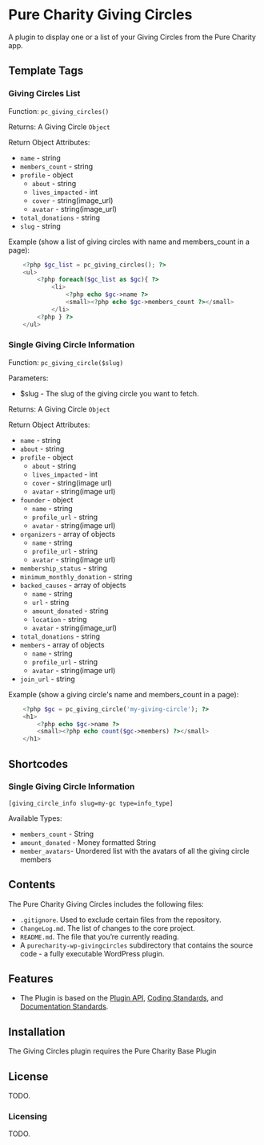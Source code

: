 # Pure Charity Giving Circles

A plugin to display one or a list of your Giving Circles from the Pure Charity app.

## Template Tags

### Giving Circles List

Function: 
`pc_giving_circles()`

Returns:
A Giving Circle `Object`

Return Object Attributes:
* `name` - string
* `members_count` - string
* `profile` - object
	* `about` - string
	* `lives_impacted` - int
	* `cover` - string(image_url)
	* `avatar` - string(image_url)
* `total_donations` - string
* `slug` - string

Example (show a list of giving circles with name and members_count in a page):

```php
	<?php $gc_list = pc_giving_circles(); ?>
	<ul>
		<?php foreach($gc_list as $gc){ ?>
			<li>	
				<?php echo $gc->name ?>
				<small><?php echo $gc->members_count ?></small>
			</li>
		<?php } ?>
	</ul>
```

### Single Giving Circle Information

Function: 
`pc_giving_circle($slug)`

Parameters:
* $slug - The slug of the giving circle you want to fetch.

Returns:
A Giving Circle `Object`

Return Object Attributes:
* `name` - string
* `about` - string
* `profile` - object
	* `about` - string
	* `lives_impacted` - int
	* `cover` - string(image url)
	* `avatar` - string(image url)
* `founder` - object
	* `name` - string
	* `profile_url` - string
	* `avatar` - string(image url)
* `organizers` - array of objects
	* `name` - string
	* `profile_url` - string
	* `avatar` - string(image url)
* `membership_status` - string
* `minimum_monthly_donation` - string
* `backed_causes` - array of objects
	* `name` - string
	* `url` - string
	* `amount_donated` - string
	* `location` - string
	* `avatar` - string(image_url)
* `total_donations` - string
* `members` - array of objects
	* `name` - string
	* `profile_url` - string
	* `avatar` - string(image url)
* `join_url` - string

Example (show a giving circle's name and members_count in a page):

```php
	<?php $gc = pc_giving_circle('my-giving-circle'); ?>
	<h1>	
		<?php echo $gc->name ?>
		<small><?php echo count($gc->members) ?></small>
	</h1>
```

## Shortcodes

### Single Giving Circle Information

`[giving_circle_info slug=my-gc type=info_type]`

Available Types:

* `members_count` - String
* `amount_donated` - Money formatted String
* `member_avatars`- Unordered list with the avatars of all the giving circle members


## Contents

The Pure Charity Giving Circles includes the following files:

* `.gitignore`. Used to exclude certain files from the repository.
* `ChangeLog.md`. The list of changes to the core project.
* `README.md`. The file that you’re currently reading.
* A `purecharity-wp-givingcircles` subdirectory that contains the source code - a fully executable WordPress plugin.

## Features

* The Plugin is based on the [Plugin API](http://codex.wordpress.org/Plugin_API), [Coding Standards](http://codex.wordpress.org/WordPress_Coding_Standards), and [Documentation Standards](http://make.wordpress.org/core/handbook/inline-documentation-standards/php-documentation-standards/).

## Installation

The Giving Circles plugin requires the Pure Charity Base Plugin

## License

TODO.

### Licensing

TODO.